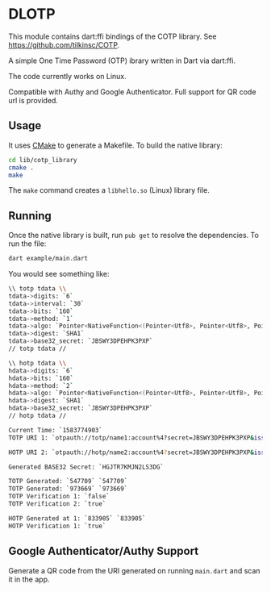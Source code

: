 # DLOTP

This module contains dart:ffi bindings of the COTP library. See https://github.com/tilkinsc/COTP.

A simple One Time Password (OTP) ibrary written in Dart via dart:ffi.

The code currently works on Linux.

Compatible with Authy and Google Authenticator. Full support for QR code url is provided.

## Usage

It uses [CMake](https://cmake.org) to generate a Makefile. To build the native library:

```bash
cd lib/cotp_library
cmake .
make
```
The `make` command creates a `libhello.so` (Linux) library file.

## Running

Once the native library is built, run `pub get` to resolve the dependencies. To run the file:

```bash
dart example/main.dart
```
You would see something like:

```bash
\\ totp tdata \\
tdata->digits: `6`
tdata->interval: `30`
tdata->bits: `160`
tdata->method: `1`
tdata->algo: `Pointer<NativeFunction<(Pointer<Utf8>, Pointer<Utf8>, Pointer<Utf8>) => Int32>>: address=0x7fba38dad149`
tdata->digest: `SHA1`
tdata->base32_secret: `JBSWY3DPEHPK3PXP`
// totp tdata //

\\ hotp tdata \\
hdata->digits: `6`
hdata->bits: `160`
hdata->method: `2`
hdata->algo: `Pointer<NativeFunction<(Pointer<Utf8>, Pointer<Utf8>, Pointer<Utf8>) => Int32>>: address=0x7fba38dad149`
hdata->digest: `SHA1`
hdata->base32_secret: `JBSWY3DPEHPK3PXP`
// hotp tdata //

Current Time: `1583774903`
TOTP URI 1: `otpauth://totp/name1:account%4?secret=JBSWY3DPEHPK3PXP&issuer=name1&algorithm=SHA1&digits=6&period=30`

HOTP URI 2: `otpauth://hotp/name2:account%4?secret=JBSWY3DPEHPK3PXP&issuer=name2&algorithm=SHA1&digits=6&counter=52`

Generated BASE32 Secret: `HGJTR7KMJN2LS3DG`

TOTP Generated: `547709` `547709`
TOTP Generated: `973669` `973669`
TOTP Verification 1: `false`
TOTP Verification 2: `true`

HOTP Generated at 1: `833905` `833905`
HOTP Verification 1: `true`
```

## Google Authenticator/Authy Support

Generate a QR code from the URI generated on running `main.dart` and scan it in the app.
